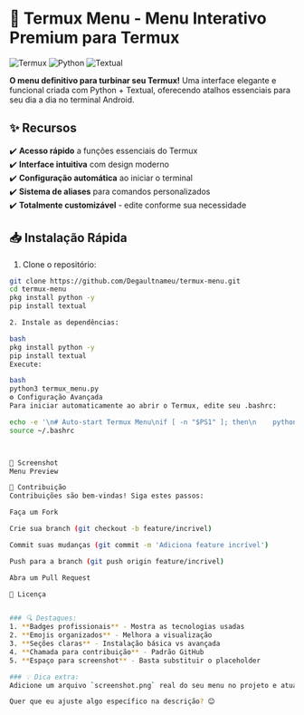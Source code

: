 # 🚀 Termux Menu - Menu Interativo Premium para Termux

![Termux](https://img.shields.io/badge/Termux-000000?style=for-the-badge&logo=termux&logoColor=white)
![Python](https://img.shields.io/badge/Python-3776AB?style=for-the-badge&logo=python&logoColor=white)
![Textual](https://img.shields.io/badge/Textual-5C4EE5?style=for-the-badge)

**O menu definitivo para turbinar seu Termux!** Uma interface elegante e funcional criada com Python + Textual, oferecendo atalhos essenciais para seu dia a dia no terminal Android.

## ✨ Recursos
✔️ **Acesso rápido** a funções essenciais do Termux  
✔️ **Interface intuitiva** com design moderno  
✔️ **Configuração automática** ao iniciar o terminal  
✔️ **Sistema de aliases** para comandos personalizados  
✔️ **Totalmente customizável** - edite conforme sua necessidade  

## 📥 Instalação Rápida
1. Clone o repositório:
```bash
git clone https://github.com/Degaultnameu/termux-menu.git
cd termux-menu
pkg install python -y
pip install textual

2. Instale as dependências:

bash
pkg install python -y
pip install textual
Execute:

bash
python3 termux_menu.py
⚙️ Configuração Avançada
Para iniciar automaticamente ao abrir o Termux, edite seu .bashrc:

echo -e '\n# Auto-start Termux Menu\nif [ -n "$PS1" ]; then\n    python3 ~/termux-menu/termux_menu.py || true\nfi' >> ~/.bashrc
source ~/.bashrc



🎨 Screenshot
Menu Preview

🤝 Contribuição
Contribuições são bem-vindas! Siga estes passos:

Faça um Fork

Crie sua branch (git checkout -b feature/incrivel)

Commit suas mudanças (git commit -m 'Adiciona feature incrível')

Push para a branch (git push origin feature/incrivel)

Abra um Pull Request

📜 Licença


### 🔍 Destaques:
1. **Badges profissionais** - Mostra as tecnologias usadas
2. **Emojis organizados** - Melhora a visualização
3. **Seções claras** - Instalação básica vs avançada
4. **Chamada para contribuição** - Padrão GitHub
5. **Espaço para screenshot** - Basta substituir o placeholder

### 💡 Dica extra:
Adicione um arquivo `screenshot.png` real do seu menu no projeto e atualize o link no README para ficar ainda mais profissional!

Quer que eu ajuste algo específico na descrição? 😊
